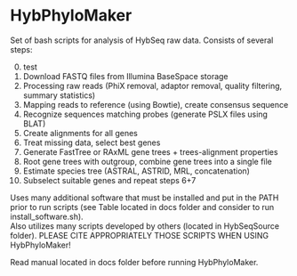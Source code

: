 # HybPhyloMaker
   
Set of bash scripts for analysis of HybSeq raw data. Consists of several steps:   
  
0. test  
0. Download FASTQ files from Illumina BaseSpace storage  
1. Processing raw reads (PhiX removal, adaptor removal, quality filtering, summary statistics)  
2. Mapping reads to reference (using Bowtie), create consensus sequence  
2. Recognize sequences matching probes (generate PSLX files using BLAT)  
3. Create alignments for all genes  
4. Treat missing data, select best genes  
5. Generate FastTree or RAxML gene trees + trees-alignment properties  
6. Root gene trees with outgroup, combine gene trees into a single file  
7. Estimate species tree (ASTRAL, ASTRID, MRL, concatenation)  
8. Subselect suitable genes and repeat steps 6+7 
  
Uses many additional software that must be installed and put in the PATH prior to run scripts (see Table located in docs folder and consider to run install_software.sh).  
Also utilizes many scripts developed by others (located in HybSeqSource folder). PLEASE CITE APPROPRIATELY THOSE SCRIPTS WHEN USING HybPhyloMaker!  

Read manual located in docs folder before running HybPhyloMaker.  

